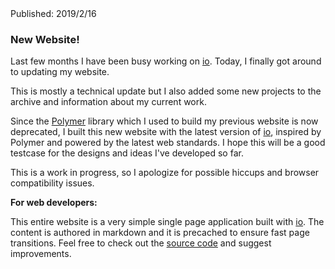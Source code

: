 <div class="publishdate">Published: 2019/2/16</div>

### New Website! ###

Last few months I have been busy working on [io](https://github.com/arodic/io). Today, I finally got around to updating my website.

This is mostly a technical update but I also added some new projects to the archive and information about my current work.

Since the [Polymer](https://github.com/polymer) library which I used to build my previous website is now deprecated, I built this new website with the latest version of [io](https://github.com/arodic/io), inspired by Polymer and powered by the latest web standards. I hope this will be a good testcase for the designs and ideas I've developed so far.

This is a work in progress, so I apologize for possible hiccups and browser compatibility issues.

**For web developers:**

This entire website is a very simple single page application built with [io](https://github.com/arodic/io). The content is authored in markdown and it is precached to ensure fast page transitions. Feel free to check out the [source code](https://github.com/arodic/arodic.github.com) and suggest improvements.

